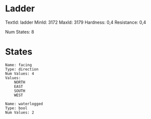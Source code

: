 # Ladder
TextId: ladder
MinId: 3172
MaxId: 3179
Hardness: 0,4
Resistance: 0,4

Num States: 8
# States
```
Name: facing
Type: direction
Num Values: 4
Values:
    NORTH
    EAST
    SOUTH
    WEST

Name: waterlogged
Type: bool
Num Values: 2
```